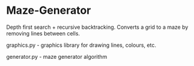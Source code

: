 # Maze-Generator
Depth first search + recursive backtracking. Converts a grid to a maze by removing lines between cells.

graphics.py - graphics library for drawing lines, colours, etc.

generator.py - maze generator algorithm
